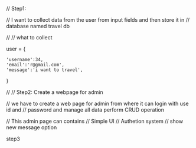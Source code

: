 // Step1:


// I want to collect data from the user from input fields and then store it in 
// database named travel db 

// // what to collect 


user = {

    'username':34,
    'email':'r@gmail.com',
    'message':'i want to travel',
}




// // Step2: Create a webpage for admin 

// we have to create a web page for admin from where it can login with use id and 
// password and manage all data perform CRUD operation 

// This admin page can contains 
// Simple UI 
// Authetion system 
// show new message option 


step3








